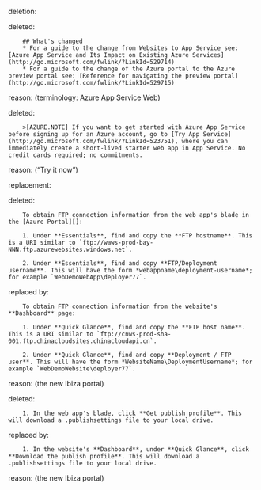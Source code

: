 deletion:

deleted:

		## What's changed
		* For a guide to the change from Websites to App Service see: [Azure App Service and Its Impact on Existing Azure Services](http://go.microsoft.com/fwlink/?LinkId=529714)
		* For a guide to the change of the Azure portal to the Azure preview portal see: [Reference for navigating the preview portal](http://go.microsoft.com/fwlink/?LinkId=529715)


reason: (terminology: Azure App Service Web)

deleted:

		>[AZURE.NOTE] If you want to get started with Azure App Service before signing up for an Azure account, go to [Try App Service](http://go.microsoft.com/fwlink/?LinkId=523751), where you can immediately create a short-lived starter web app in App Service. No credit cards required; no commitments.


reason: (“Try it now”)

replacement:

deleted:

		To obtain FTP connection information from the web app's blade in the [Azure Portal][]:

		1. Under **Essentials**, find and copy the **FTP hostname**. This is a URI similar to `ftp://waws-prod-bay-NNN.ftp.azurewebsites.windows.net`.

		2. Under **Essentials**, find and copy **FTP/Deployment username**. This will have the form *webappname\deployment-username*; for example `WebDemoWebApp\deployer77`.

replaced by:

		To obtain FTP connection information from the website's **Dashboard** page:
		
		1. Under **Quick Glance**, find and copy the **FTP host name**. This is a URI similar to `ftp://cnws-prod-sha-001.ftp.chinacloudsites.chinacloudapi.cn`.
		
		2. Under **Quick Glance**, find and copy **Deployment / FTP user**. This will have the form *WebsiteName\DeploymentUsername*; for example `WebDemoWebsite\deployer77`.

reason: (the new Ibiza portal)

deleted:

		1. In the web app's blade, click **Get publish profile**. This will download a .publishsettings file to your local drive.

replaced by:

		1. In the website's **Dashboard**, under **Quick Glance**, click **Download the publish profile**. This will download a .publishsettings file to your local drive.

reason: (the new Ibiza portal)